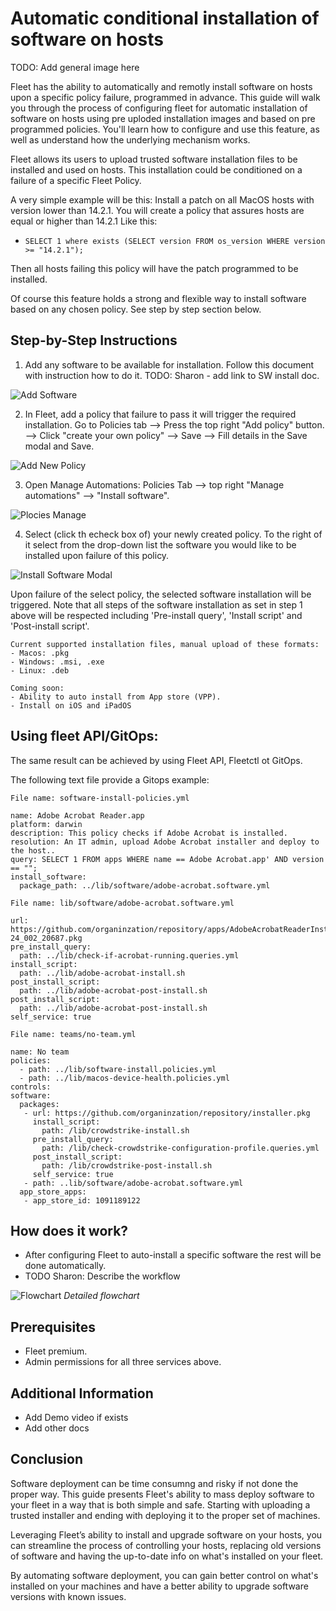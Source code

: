 # Automatic conditional installation of software on hosts

TODO: Add general image here

Fleet has the ability to automatically and remotly install software on hosts upon a specific policy failure, programmed in advance. 
This guide will walk you through the process of configuring fleet for automatic installation of
software on hosts using pre uploded installation images and based on pre programmed policies. 
You'll learn how to configure and use this feature, as well as understand how the underlying
mechanism works.

Fleet allows its users to upload trusted software installation files to be installed and used on hosts.
This installation could be conditioned on a failure of a specific Fleet Policy.

A very simple example will be this: 
Install a patch on all MacOS hosts with version lower than 14.2.1.
You will create a policy that assures hosts are equal or higher than 14.2.1 
Like this: 
- ```SELECT 1 where exists (SELECT version FROM os_version WHERE version >= "14.2.1");```

Then all hosts failing this policy will have the patch programmed to be installed.

Of course this feature holds a strong and flexible way to install software based on any chosen policy.
See step by step section below.

## Step-by-Step Instructions

1. Add any software to be available for installation. Follow this document with instruction how to
   do it.
   TODO: Sharon - add link to SW install doc.

![Add Software](../website/assets/images/articles/automatic-software-install-add-software.png)

2. In Fleet, add a policy that failure to pass it will trigger the required installation.
  Go to Policies tab --> Press the top right "Add policy" button. --> Click "create your own policy"
  --> Save --> Fill details in the Save modal and Save.

![Add New Policy](../website/assets/images/articles/automatic-software-install-add-new-policy.png)

3. Open Manage Automations: Policies Tab --> top right "Manage automations" --> "Install software".

![Plocies Manage](../website/assets/images/articles/automatic-software-install-policies-manage.png)

4. Select (click th echeck box of) your newly created policy. To the right of it select from the
   drop-down list the software you would like to be installed upon failure of this policy.

![Install Software Modal](../website/assets/images/articles/automatic-software-install-install-software.png)

Upon failure of the select policy, the selected software installation will be triggered.
Note that all steps of the software installation as set in step 1 above will be respected including
'Pre-install query', 'Install script' and 'Post-install script'.


```
Current supported installation files, manual upload of these formats:
- Macos: .pkg
- Windows: .msi, .exe
- Linux: .deb

Coming soon:
- Ability to auto install from App store (VPP).
- Install on iOS and iPadOS
```

## Using fleet API/GitOps:
The same result can be achieved by using Fleet API, Fleetctl ot GitOps.


The following text file provide a Gitops example:


```
File name: software-install-policies.yml

name: Adobe Acrobat Reader.app
platform: darwin
description: This policy checks if Adobe Acrobat is installed.
resolution: An IT admin, upload Adobe Acrobat installer and deploy to the host..
query: SELECT 1 FROM apps WHERE name == Adobe Acrobat.app' AND version == "";
install_software:
  package_path: ../lib/software/adobe-acrobat.software.yml
```


```
File name: lib/software/adobe-acrobat.software.yml

url: https://github.com/organinzation/repository/apps/AdobeAcrobatReaderInstallerFull-24_002_20687.pkg
pre_install_query: 
  path: ../lib/check-if-acrobat-running.queries.yml
install_script: 
  path: ../lib/adobe-acrobat-install.sh
post_install_script: 
  path: ../lib/adobe-acrobat-post-install.sh
post_install_script: 
  path: ../lib/adobe-acrobat-post-install.sh
self_service: true
```


```
File name: teams/no-team.yml

name: No team
policies:
  - path: ../lib/software-install.policies.yml 
  - path: ../lib/macos-device-health.policies.yml
controls:
software:
  packages:
   - url: https://github.com/organinzation/repository/installer.pkg
     install_script:
       path: /lib/crowdstrike-install.sh 
     pre_install_query: 
       path: /lib/check-crowdstrike-configuration-profile.queries.yml
     post_install_script:
       path: /lib/crowdstrike-post-install.sh 
     self_service: true
   - path: ..lib/software/adobe-acrobat.software.yml
  app_store_apps:
   - app_store_id: 1091189122
```




## How does it work?

* After configuring Fleet to auto-install a specific software the rest will be done automatically.
* TODO Sharon: Describe the workflow 

![Flowchart](../website/assets/images/articles/automatic-software-install-workflow.png)
*Detailed flowchart*

## Prerequisites

* Fleet premium. 
* Admin permissions for all three services above.





## Additional Information

* Add Demo video if exists
* Add other docs

## Conclusion

Software deployment can be time consumng and risky if not done the proper way.
This guide presents Fleet's ability to mass deploy software to your fleet in a way that is both
simple and safe. Starting with uploading a trusted installer and ending with deploying it to the
proper set of machines.

Leveraging Fleet’s ability to install and upgrade software on your hosts, you can streamline the
process of controlling your hosts, replacing old versions of software and having the up-to-date info
on what's installed on your fleet.

By automating software deployment, you can gain better control on what's installed on your machines
and have a better ability to upgrade software versions with known issues.


<meta name="articleTitle" value="Automatic installation of software on hosts">
<meta name="authorFullName" value="Sharon Katz">
<meta name="authorGitHubUsername" value="sharon-fdm">
<meta name="category" value="guides">
<meta name="publishedOn" value="2024-08-15">
<meta name="articleImageUrl" value="../website/assets/images/articles/automatic-software-install-in-fleet-731x738@2x.png">
<meta name="description" value="A guide to workflows using automatic software installation in Fleet.">
